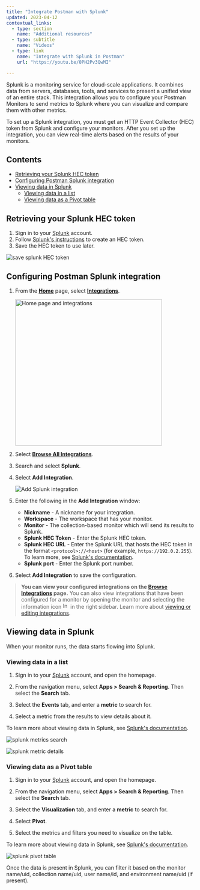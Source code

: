 ```yaml
---
title: "Integrate Postman with Splunk"
updated: 2023-04-12
contextual_links:
  - type: section
    name: "Additional resources"
  - type: subtitle
    name: "Videos"
  - type: link
    name: "Integrate with Splunk in Postman"
    url: "https://youtu.be/0PH2Pv3QwMI"

---
```


Splunk is a monitoring service for cloud-scale applications. It combines data from servers, databases, tools, and services to present a unified view of an entire stack. This integration allows you to configure your Postman Monitors to send metrics to Splunk where you can visualize and compare them with other metrics.

To set up a Splunk integration, you must get an HTTP Event Collector (HEC) token from Splunk and configure your monitors. After you set up the integration, you can view real-time alerts based on the results of your monitors.

## Contents

* [Retrieving your Splunk HEC token](#retrieving-your-splunk-hec-token)
* [Configuring Postman Splunk integration](#configuring-postman-splunk-integration)
* [Viewing data in Splunk](#viewing-data-in-splunk)
    * [Viewing data in a list](#viewing-data-in-a-list)
    * [Viewing data as a Pivot table](#viewing-data-as-a-pivot-table)

## Retrieving your Splunk HEC token

1. Sign in to your [Splunk](https://login.splunk.com) account.
1. Follow [Splunk's instructions](https://docs.splunk.com/Documentation/Splunk/8.1.0/Metrics/GetMetricsInOther#Get_metrics_in_from_clients_over_HTTP_or_HTTPS) to create an HEC token.
1. Save the HEC token to use later.

![save splunk HEC token](https://assets.postman.com/postman-docs/splunk-http-event-collection-token-created.jpg)

## Configuring Postman Splunk integration

1. From the **[Home](https://go.postman.co/home)** page, select **[Integrations](https://go.postman.co/integrations)**.

    <img alt="Home page and integrations" src="https://assets.postman.com/postman-docs/v10/home-integrations-v10.jpg" width="390px">

1. Select **[Browse All Integrations](https://go.postman.co/integrations/browse?category=all)**.
1. Search and select **Splunk**.
1. Select **Add Integration**.

    ![Add Splunk integration](https://assets.postman.com/postman-docs/v10/splunk-select-integration-v10.jpg)

1. Enter the following in the **Add Integration** window:

    * **Nickname** - A nickname for your integration.
    * **Workspace** - The workspace that has your monitor.
    * **Monitor** - The collection-based monitor which will send its results to Splunk.
    * **Splunk HEC Token** - Enter the Splunk HEC token.
    * **Splunk HEC URL** - Enter the Splunk URL that hosts the HEC token in the format `<protocol>://<host>` (for example, `https://192.0.2.255`). To learn more, see [Splunk's documentation](https://docs.splunk.com/Documentation/Splunk/8.2.2/Data/UsetheHTTPEventCollector#Send_data_to_HTTP_Event_Collector_on_Splunk_Cloud_Platform).
    * **Splunk port** - Enter the Splunk port number.

1. Select **Add Integration** to save the configuration.

> **You can view your configured integrations on the [Browse Integrations](https://go.postman.co/integrations/browse) page.** You can also view integrations that have been configured for a monitor by opening the monitor and selecting the information icon <img alt="Information icon" src="https://assets.postman.com/postman-docs/icon-information-v9-5.jpg#icon" width="16px"> in the right sidebar. Learn more about [viewing or editing integrations](/docs/integrations/intro-integrations/#viewing-or-editing-integrations).

## Viewing data in Splunk

When your monitor runs, the data starts flowing into Splunk.

### Viewing data in a list

1. Sign in to your [Splunk](https://login.splunk.com) account, and open the homepage.

1. From the navigation menu, select **Apps &gt; Search & Reporting**. Then select the **Search** tab.

1. Select the **Events** tab, and enter a **metric** to search for.

1. Select a metric from the results to view details about it.

To learn more about viewing data in Splunk, see [Splunk's documentation](https://docs.splunk.com/Documentation/Splunk/9.0.4/SearchTutorial/Startsearching#Understanding_search_results).

![splunk metrics search](https://assets.postman.com/postman-docs/splunk-search-events-metric-example3.jpg)

![splunk metric details](https://assets.postman.com/postman-docs/splunk-search-events-metric-example2.jpg)

### Viewing data as a Pivot table

1. Sign in to your [Splunk](https://login.splunk.com) account, and open the homepage.

1. From the navigation menu, select **Apps &gt; Search & Reporting**. Then select the **Search** tab.

1. Select the **Visualization** tab, and enter a **metric** to search for.

1. Select **Pivot**.

1. Select the metrics and filters you need to visualize on the table.

To learn more about viewing data in Splunk, see [Splunk's documentation](https://docs.splunk.com/Documentation/Splunk/9.0.4/SearchTutorial/Startsearching#Understanding_search_results).

![splunk pivot table](https://assets.postman.com/postman-docs/splunk-search-event-pivot-example.jpg)

Once the data is present in Splunk, you can filter it based on the monitor name/uid, collection name/uid, user name/id, and environment name/uid (if present).
